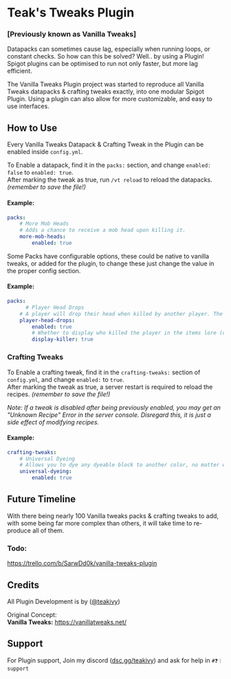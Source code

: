 
# Teak's Tweaks Plugin
### [Previously known as Vanilla Tweaks]

Datapacks can sometimes cause lag, especially when running loops, or constant checks. So
how can this be solved? Well.. by using a Plugin! Spigot plugins can be optimised to run
not only faster, but more lag efficient.  
  
The Vanilla Tweaks Plugin project was started to reproduce all Vanilla Tweaks datapacks 
& crafting tweaks exactly, into one modular Spigot Plugin. Using a plugin can also allow
for more customizable, and easy to use interfaces.

## How to Use
Every Vanilla Tweaks Datapack & Crafting Tweak in the Plugin can be enabled inside
`config.yml`.  

To Enable a datapack, find it in the `packs:` section, and change `enabled: false` to `enabled: true`.  
After marking the tweak as true, run `/vt reload` to reload the datapacks. *(remember to save the file!)*
#### Example:
```yml
packs:
    # More Mob Heads
    # Adds a chance to receive a mob head upon killing it.
    more-mob-heads:
        enabled: true
```

Some Packs have configurable options, these could be native to vanilla tweaks, or added for the plugin, to change these just change the value in the proper config section.

#### Example:
```yml
packs:
      # Player Head Drops
    # A player will drop their head when killed by another player. The item displays who the killer is.
    player-head-drops:
        enabled: true
        # Whether to display who killed the player in the items lore (default: true)
        display-killer: true
```

### Crafting Tweaks
To Enable a crafting tweak, find it in the `crafting-tweaks:` section of `config.yml`, and change `enabled:` to `true`.  
After marking the tweak as true, a server restart is required to reload the recipes. *(remember to save the file!)*

*Note: If a tweak is disabled after being previously enabled, you may get an "Unknown Recipe" Error in the server console. Disregard this, it is just a side effect of modifying recipes.*

#### Example:
```yml
crafting-tweaks:
    # Universal Dyeing
    # Allows you to dye any dyeable block to another color, no matter what color it is (does not include Concrete).
    universal-dyeing:
        enabled: true
```

## Future Timeline
With there being nearly 100 Vanilla tweaks packs & crafting tweaks to add, with some being far more complex than others, it will take time to re-produce all of them.  

### Todo:
https://trello.com/b/SarwDd0k/vanilla-tweaks-plugin

## 

## Credits

All Plugin Development is by ([@teakivy](https://www.github.com/teakivy))

Original Concept:  
**Vanilla Tweaks:** https://vanillatweaks.net/
## Support

For Plugin support, Join my discord ([dsc.gg/teakivy](https://discord.gg/Xb6eeRevkb)) and ask for help in `#❓︱support`
